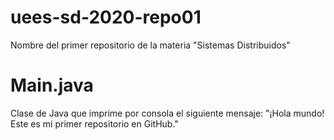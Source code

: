 # uees-sd-2020-repo01
Nombre del primer repositorio de la materia "Sistemas Distribuidos"
# Main.java
Clase de Java que imprime por consola el siguiente mensaje:  "¡Hola mundo! Este es mi primer repositorio en GitHub."
